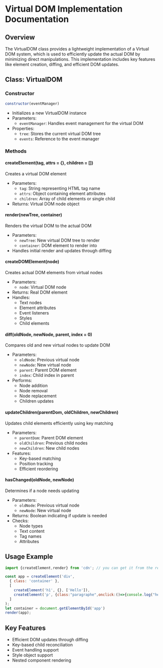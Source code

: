 
# Virtual DOM Implementation Documentation

## Overview
The VirtualDOM class provides a lightweight implementation of a Virtual DOM system, which is used to efficiently update the actual DOM by minimizing direct manipulations. This implementation includes key features like element creation, diffing, and efficient DOM updates.

## Class: VirtualDOM

### Constructor
```javascript
constructor(eventManager)
```
- Initializes a new VirtualDOM instance
- Parameters:
  - `eventManager`: Handles event management for the virtual DOM
- Properties:
  - `tree`: Stores the current virtual DOM tree
  - `events`: Reference to the event manager

### Methods

#### createElement(tag, attrs = {}, children = [])
Creates a virtual DOM element
- Parameters:
  - `tag`: String representing HTML tag name
  - `attrs`: Object containing element attributes
  - `children`: Array of child elements or single child
- Returns: Virtual DOM node object

#### render(newTree, container)
Renders the virtual DOM to the actual DOM
- Parameters:
  - `newTree`: New virtual DOM tree to render
  - `container`: DOM element to render into
- Handles initial render and updates through diffing

#### createDOMElement(node)
Creates actual DOM elements from virtual nodes
- Parameters:
  - `node`: Virtual DOM node
- Returns: Real DOM element
- Handles:
  - Text nodes
  - Element attributes
  - Event listeners
  - Styles
  - Child elements

#### diff(oldNode, newNode, parent, index = 0)
Compares old and new virtual nodes to update DOM
- Parameters:
  - `oldNode`: Previous virtual node
  - `newNode`: New virtual node
  - `parent`: Parent DOM element
  - `index`: Child index in parent
- Performs:
  - Node addition
  - Node removal
  - Node replacement
  - Children updates

#### updateChildren(parentDom, oldChildren, newChildren)
Updates child elements efficiently using key matching
- Parameters:
  - `parentDom`: Parent DOM element
  - `oldChildren`: Previous child nodes
  - `newChildren`: New child nodes
- Features:
  - Key-based matching
  - Position tracking
  - Efficient reordering

#### hasChanged(oldNode, newNode)
Determines if a node needs updating
- Parameters:
  - `oldNode`: Previous virtual node
  - `newNode`: New virtual node
- Returns: Boolean indicating if update is needed
- Checks:
  - Node types
  - Text content
  - Tag names
  - Attributes

## Usage Example
```javascript
import {createElement,render} from 'cdn'; // you can get it from the readme file

const app = createElement('div',
  { class: 'container' },
  [
    createElement('h1', {}, ['Hello']),
    createElement('p', {class:"paragraphe",onclick:()=>{console.log("hello world")}}, 'Virtual DOM')
  ]
);
let container = document.getElementById('app')
render(app);
```

## Key Features
- Efficient DOM updates through diffing
- Key-based child reconciliation
- Event handling support
- Style object support
- Nested component rendering
